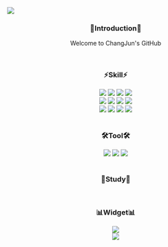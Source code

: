<img src="https://capsule-render.vercel.app/api?type=slice&color=auto&height=200&text=Hi%20there👋&fontAlign=70&rotate=13&fontAlignY=25&desc=seulzzang's%20GitHub&descAlign=70.&descAlignY=44" />
<!-- introduction section -->
<h3 align=center font-size=20px>🙌Introduction🙌</h3>
<p align=center>
  Welcome to ChangJun's GitHub
</p>
<br />

<!-- Skill section -->
<h3 align=center>⚡Skill⚡</h3>
<div align=center>
  <img src="https://img.shields.io/badge/JavaScript-F7DF1E?style=flat&logo=JavaScript&logoColor=white">
  <img src="https://img.shields.io/badge/HTML5-E34F26?style=flat&logo=HTML5&logoColor=white" />
  <img src="https://img.shields.io/badge/CSS3-1572B6?style=flat&logo=CSS3&logoColor=white" />
  <img src="https://img.shields.io/badge/Bootstrap-7533f9?style=flat&logo=Bootstrap&logoColor=white" />
</div>
<div align=center>
  <img src="https://img.shields.io/badge/React-20232A?style=flat&logo=react&logoColor=61DAFB">
  <img src="https://img.shields.io/badge/jQuery-0769AD?style=flat-square&logo=jQuery&logoColor=white"/>  
  <img src="https://img.shields.io/badge/Sass-CC6699?style=flat-square&logo=Sass&logoColor=white"/>
  <img src="https://img.shields.io/badge/Tailwind CSS-06B6D4?style=flat-square&logo=Tailwind CSS&logoColor=white"/>
</div>
<div align=center>
  <img src="https://img.shields.io/badge/Python-3776AB?style=flat&logo=python&logoColor=white">
  <img src="https://img.shields.io/badge/Django-092E20?style=flat&logo=django&logoColor=white">
  <img src="https://img.shields.io/badge/GIT-E44C30?style=flat&logo=git&logoColor=white" />
  <img src="https://img.shields.io/badge/Nuxt.js-00DC82?style=flat-square&logo=Nuxt.js&logoColor=white"/>
</div>
<br />

<!-- Tool section -->
<h3 align=center>🛠Tool🛠</h3>
<div align=center>
  <img src="https://img.shields.io/badge/GitHub-black?style=flat&logo=GitHub&logoColor=white"/>
  <img src="https://img.shields.io/badge/Notion-f7f6f2?style=flat&logo=Notion&logoColor=black">
  <img src=https://img.shields.io/badge/Figma-F24E1E?style=flat&logo=figma&logoColor=white />
</div>
<br />

<!-- Study section -->
<h3 align=center>📖Study📖</h3>
<div align=center>
  
</div>
<br/>

<!-- Widget section -->
<h3 align=center>📊Widget📊</h3>
<div align=center>
  <img src="https://github-readme-stats.vercel.app/api/top-langs/?username=ckdwns1221&layout=compact">
</div>
<div align=center>
  <img src="https://github-readme-stats.vercel.app/api?username=ckdwns1221&show_icons=true&title_color=ffffff&text_color=ffffff&icon_color=ffffff&bg_color=DEG,a49cec,d6a4a4">
</div>
<br />

<!-- 3D-Grass section -->
<!--
<h3 align=center>🌱3D-Grass🌱</h3>
![3D-Grass](./profile-3d-contrib/profile-night-rainbow.svg)
-->
